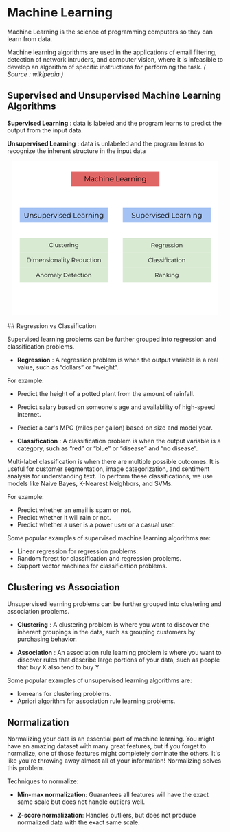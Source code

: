 # Machine Learning


Machine Learning is the science of programming computers so they can learn from data.

Machine learning algorithms are used in the applications of email filtering, detection of network intruders, and computer vision, where it is infeasible to develop an algorithm of specific instructions for performing the task. _( Source : wikipedia )_


## Supervised and Unsupervised Machine Learning Algorithms

__Supervised Learning__ : data is labeled and the program learns to predict the output from the input data.

__Unsupervised Learning__ : data is unlabeled and the program learns to recognize the inherent structure in the input data

<p align="center">
  <img width="480" height="360" src="images\Machine_Learning.png">
</p>
## Regression vs Classification

Supervised learning problems can be further grouped into regression and classification problems.

  - __Regression__ : A regression problem is when the output variable is a real value, such as “dollars” or “weight”.

For example:

  - Predict the height of a potted plant from the amount of rainfall.
  - Predict salary based on someone's age and availability of high-speed internet.
  - Predict a car's MPG (miles per gallon) based on size and model year.

  - __Classification__ : A classification problem is when the output variable is a category, such as “red” or “blue” or “disease” and “no disease”.

 Multi-label classification is when there are multiple possible outcomes. It is useful for customer segmentation, image categorization, and sentiment analysis for understanding text. To perform these classifications, we use models like Naive Bayes, K-Nearest Neighbors, and SVMs.

For example:

  - Predict whether an email is spam or not.
  - Predict whether it will rain or not.
  - Predict whether a user is a power user or a casual user.


Some popular examples of supervised machine learning algorithms are:

  - Linear regression for regression problems.
  - Random forest for classification and regression problems.
  - Support vector machines for classification problems.

## Clustering vs Association

Unsupervised learning problems can be further grouped into clustering and association problems.

  - __Clustering__ : A clustering problem is where you want to discover the inherent groupings in the data, such as grouping customers by purchasing behavior.

  - __Association__ :  An association rule learning problem is where you want to discover rules that describe large portions of your data, such as people that buy X also tend to buy Y.

Some popular examples of unsupervised learning algorithms are:

  - k-means for clustering problems.
  - Apriori algorithm for association rule learning problems.


## Normalization

Normalizing your data is an essential part of machine learning. You might have an amazing dataset with many great features, but if you forget to normalize, one of those features might completely dominate the others. It's like you're throwing away almost all of your information! Normalizing solves this problem.

Techniques to normalize:

  - __Min-max normalization__: Guarantees all features will have the exact same scale but does not handle outliers well.

  - __Z-score normalization__: Handles outliers, but does not produce normalized data with the exact same scale.
